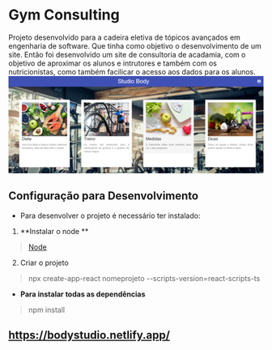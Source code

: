 # Gym Consulting

 Projeto desenvolvido para a cadeira eletiva de tópicos avançados em engenharia de software. Que tinha como objetivo o desenvolvimento de um site. 
  Então foi desenvolvido um site de consultoria de acadamia, com o objetivo de aproximar os alunos e intrutores e também com os nutricionistas, como também facilicar o acesso aos dados para os alunos.
  ![](/src/images/menu.png)

## Configuração para Desenvolvimento
 - Para desenvolver o projeto é necessário ter instalado:
  
  1. **Instalar o node **
  > [Node](https://nodejs.org/en/)
  2. Criar o projeto
  > npx  create-app-react nomeprojeto --scripts-version=react-scripts-ts
  
  - **Para instalar todas as dependências** 
  > npm install


## https://bodystudio.netlify.app/
